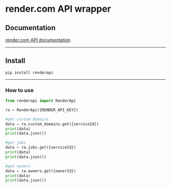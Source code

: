 # render.com API wrapper

## Documentation
[render.com API documentation](https://apidocs.preview.render.com/)

___
## Install
```pip install renderapi```
___

### How to use
```python
from renderapi import RenderApi

ra = RenderApi({RENDER_API_KEY})

#get custom domains
data = ra.custom_domains.get({serviceId})
print(data)
print(data.json())

#get jobs
data = ra.jobs.get({serviceId})
print(data)
print(data.json())

#get owners
data = ra.owners.get({ownerId})
print(data)
print(data.json())

```
